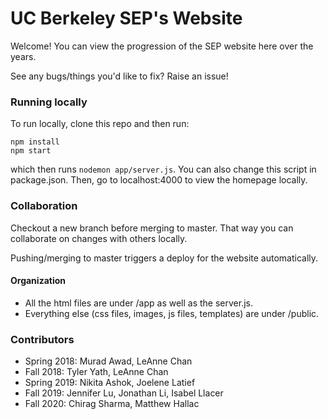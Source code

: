 # UC Berkeley SEP's Website
Welcome! You can view the progression of the SEP website here over the years.

See any bugs/things you'd like to fix? Raise an issue!

### Running locally
To run locally, clone this repo and then run:
```
npm install
npm start
```
which then runs `nodemon app/server.js`. You can also change this script in package.json. Then, go to localhost:4000 to view the homepage locally.

### Collaboration
Checkout a new branch before merging to master. That way you can collaborate on changes with others locally.

Pushing/merging to master triggers a deploy for the website automatically.

#### Organization
* All the html files are under /app as well as the server.js. 
* Everything else (css files, images, js files, templates) are under /public.

### Contributors
* Spring 2018: Murad Awad, LeAnne Chan
* Fall 2018: Tyler Yath, LeAnne Chan
* Spring 2019: Nikita Ashok, Joelene Latief
* Fall 2019: Jennifer Lu, Jonathan Li, Isabel Llacer
* Fall 2020: Chirag Sharma, Matthew Hallac
